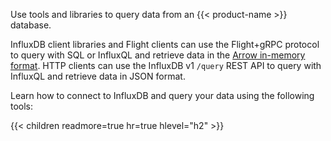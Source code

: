 Use tools and libraries to query data from an {{< product-name >}} database.

InfluxDB client libraries and Flight clients can use the Flight+gRPC protocol to
query with SQL or InfluxQL and retrieve data in the
[Arrow in-memory format](https://arrow.apache.org/docs/format/Columnar.html).
HTTP clients can use the InfluxDB v1 `/query` REST API to query with InfluxQL
and retrieve data in JSON format.

Learn how to connect to InfluxDB and query your data using the following tools:

{{< children readmore=true hr=true hlevel="h2" >}}
